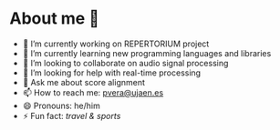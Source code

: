# About me 🫡

- 🔭 I’m currently working on REPERTORIUM project
- 🌱 I’m currently learning new programming languages and libraries
- 👯 I’m looking to collaborate on audio signal processing
- 🤔 I’m looking for help with real-time processing
- 💬 Ask me about score alignment
- 📫 How to reach me: pvera@ujaen.es
- 😄 Pronouns: he/him
- ⚡ Fun fact: *travel & sports*

